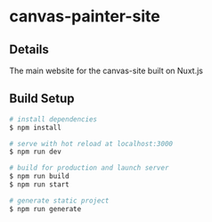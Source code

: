 # canvas-painter-site

## Details

The main website for the canvas-site built on Nuxt.js 

## Build Setup

```bash basic scripts 
# install dependencies
$ npm install

# serve with hot reload at localhost:3000
$ npm run dev

# build for production and launch server
$ npm run build
$ npm run start

# generate static project
$ npm run generate
```

